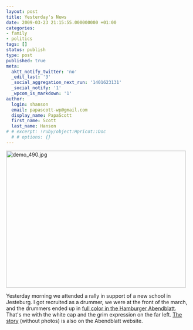 ```yaml
---
layout: post
title: Yesterday's News
date: 2009-03-23 21:15:55.000000000 +01:00
categories:
- family
- politics
tags: []
status: publish
type: post
published: true
meta:
  aktt_notify_twitter: 'no'
  _edit_last: '3'
  _social_aggregation_next_run: '1401623131'
  _social_notify: '1'
  _wpcom_is_markdown: '1'
author:
  login: shanson
  email: papascott-wp@gmail.com
  display_name: PapaScott
  first_name: Scott
  last_name: Hanson
# # excerpt: !ruby/object:Hpricot::Doc
  # # options: {}
---
```

<p><img src="http://www.papascott.de/wordpress/wp-content/uploads/2009/03/demo-490.jpg" alt="demo_490.jpg" border="0" width="490" height="373" /></p>
<p>Yesterday morning we attended a rally in support of a new school in Jesteburg. I got recruited as a drummer, we were at the front of the march, and the drummers ended up in <a href="http://www.papascott.de/wordpress/wp-content/uploads/2009/03/abendblatt-demo.pdf" title="abendblatt_demo.pdf">full color in the Hamburger Abendblatt</a>. That's me with the white cap and the grim expression on the far left. <a href="http://www.abendblatt.de/daten/2009/03/23/1095300.html">The story</a> (without photos) is also on the Abendblatt website.</p>
